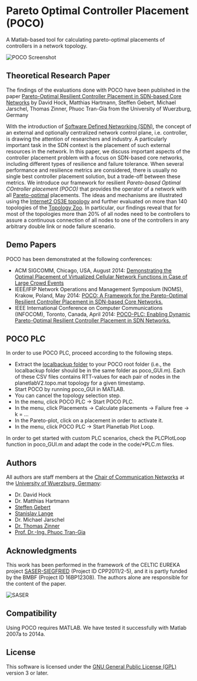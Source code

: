 Pareto Optimal Controller Placement (POCO)
==========================================

A Matlab-based tool for calculating pareto-optimal placements of controllers in a network topology.

![POCO Screenshot](https://raw.githubusercontent.com/lsinfo3/poco/master/images/screenshot_poco.png)


Theoretical Research Paper
--------------------------
The findings of the evaluations done with POCO have been published in the paper [Pareto-Optimal Resilient Controller Placement in SDN-based Core Networks](http://www3.informatik.uni-wuerzburg.de/staff/zinner/preprints/POCO%20ITC.pdf) by David Hock, Matthias Hartmann, Steffen Gebert, Michael Jarschel, Thomas Zinner, Phuoc Tran-Gia from the University of Wuerzburg, Germany

With the introduction of [Software Defined Networking (SDN)](http://en.wikipedia.org/wiki/Software-defined_networking), the concept of an external and optionally centralized network control plane, i.e. controller, is drawing the attention of researchers and industry. A particularly important task in the SDN context is the placement of such external resources in the network. In this paper, we discuss important aspects of the controller placement problem with a focus on SDN-based core networks, including different types of resilience and failure tolerance. When several performance and resilience metrics are considered, there is usually no single best controller placement solution, but a trade-off between these metrics. We introduce our framework for resilient *Pareto-based Optimal COntroller placement (POCO)* that provides the operator of a network with all [Pareto-optimal](http://en.wikipedia.org/wiki/Pareto_optimality) placements. The ideas and mechanisms are illustrated using the [Internet2 OS3E topology](http://www.internet2.edu/network/ose/) and further evaluated on more than 140 topologies of the [Topology Zoo](http://www.topology-zoo.org/). In particular, our findings reveal that for most of the topologies more than 20% of all nodes need to be controllers to assure a continuous connection of all nodes to one of the controllers in any arbitrary double link or node failure scenario.

Demo Papers
-----------
POCO has been demonstrated at the following conferences:

  * ACM SIGCOMM, Chicago, USA, August 2014: [Demonstrating the Optimal Placement of Virtualized Cellular Network Functions in Case of Large Crowd Events
](http://www3.informatik.uni-wuerzburg.de/staff/zinner/preprints/Demo%20POCO%20SIGCOMM.pdf)
  * IEEE/IFIP Network Operations and Management Symposium (NOMS), Krakow, Poland, May 2014: [POCO: A Framework for the Pareto-Optimal Resilient Controller Placement in SDN-based Core Networks.](http://www3.informatik.uni-wuerzburg.de/research/projects/saser/poco/publications/pocodemo_ieee_noms.pdf)
  * IEEE International Conference on Computer Communications (INFOCOM), Toronto, Canada, April 2014: [POCO-PLC: Enabling Dynamic Pareto-Optimal Resilient Controller Placement in SDN Networks.](http://www3.informatik.uni-wuerzburg.de/research/projects/saser/poco/publications/pocodemo_ieee_info.pdf)

POCO PLC
--------
In order to use POCO PLC, proceed according to the following steps.
  * Extract the [localbackup folder](https://euros.informatik.uni-wuerzburg.de/public/localbackup.zip) to your POCO root folder (i.e., the localbackup folder should be in the same folder as poco_GUI.m). Each of these CSV files contains RTT-values for each pair of nodes in the planetlabV2.topo.mat topology for a given timestamp.
  * Start POCO by running poco_GUI in MATLAB.
  * You can cancel the topology selection step.
  * In the menu, click POCO PLC -> Start POCO PLC.
  * In the menu, click Placements -> Calculate placements -> Failure free -> k = ...
  * In the Pareto-plot, click on a placement in order to activate it.
  * In the menu, click POCO PLC -> Start Planetlab Plot Loop.

In order to get started with custom PLC scenarios, check the PLCPlotLoop function in poco_GUI.m and adapt the code in the code/*PLC.m files.

Authors
-------
All authors are staff members at the [Chair of Communication Networks](http://www3.informatik.uni-wuerzburg.de) at the [University of Wuerzburg, Germany](http://www.uni-wuerzburg.de):

* Dr. David Hock
* Dr. Matthias Hartmann
* [Steffen Gebert](http://www3.informatik.uni-wuerzburg.de/staff/steffen.gebert/)
* [Stanislav Lange](http://www3.informatik.uni-wuerzburg.de/staff/stanislav.lange/)
* Dr. Michael Jarschel
* [Dr. Thomas Zinner](http://www3.informatik.uni-wuerzburg.de/staff/zinner/)
* [Prof. Dr.-Ing. Phuoc Tran-Gia](http://www3.informatik.uni-wuerzburg.de/staff/trangia/)


Acknowledgments
---------------
This work has been performed in the framework of the CELTIC EUREKA project [SASER-SIEGFRIED](http://saser.eu) (Project ID CPP2011/2-5), and it is partly funded by the BMBF (Project ID 16BP12308). The authors alone are responsible for the content of the paper.

![SASER](http://saser-siegfried.eu/fileadmin/content/saser/logos/saser/logo-hero.png)


Compatibility
-------------
Using POCO requires MATLAB. We have tested it successfully with Matlab 2007a to 2014a.


License
-------
This software is licensed under the [GNU General Public License (GPL)](http://www.gnu.org/licenses/gpl.html) version 3 or later.